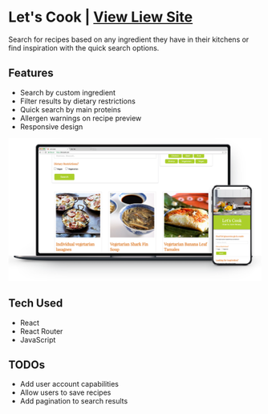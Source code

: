 # Let's Cook | [View Liew Site](https://lets-cook.netlify.com/)
Search for recipes based on any ingredient they have in their kitchens or find inspiration with the quick search options.

## Features
- Search by custom ingredient
- Filter results by dietary restrictions
- Quick search by main proteins
- Allergen warnings on recipe preview
- Responsive design

![Live version of Let's Cook on laptop and iphone screens](./src/images/cook_cropped.png)

## Tech Used
- React
- React Router
- JavaScript

## TODOs
- Add user account capabilities
- Allow users to save recipes
- Add pagination to search results
